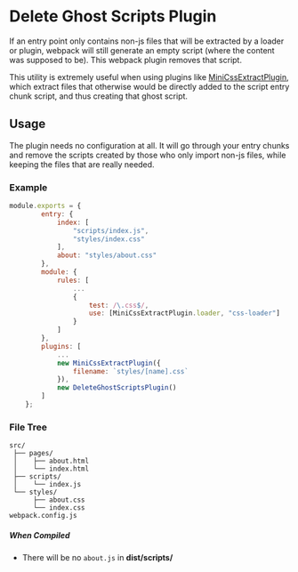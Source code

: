 # Delete Ghost Scripts Plugin
If an entry point only contains non-js files that will be extracted by a loader or plugin, webpack will still generate an empty script (where the content was supposed to be). This webpack plugin removes that script.

This utility is extremely useful when using plugins like [MiniCssExtractPlugin](https://github.com/webpack-contrib/mini-css-extract-plugin), which extract files that otherwise would be directly added to the script entry chunk script, and thus creating that ghost script.

## Usage

The plugin needs no configuration at all. It will go through your entry chunks and remove the scripts created by those who only import non-js files, while keeping the files that are really needed.

### Example
```js
module.exports = {
		entry: {
			index: [
				"scripts/index.js",
				"styles/index.css"
			],
			about: "styles/about.css"
		},
		module: {
			rules: [
				...
				{
					test: /\.css$/,
					use: [MiniCssExtractPlugin.loader, "css-loader"]
				}
			]
		},
		plugins: [
			...
			new MiniCssExtractPlugin({
				filename: `styles/[name].css`
			}),
			new DeleteGhostScriptsPlugin()
		]
	};
```

### File Tree
```
src/
 ├── pages/
 │    ├── about.html
 │    └── index.html
 ├── scripts/
 │    └── index.js
 └── styles/
      ├── about.css
      └── index.css
webpack.config.js
```

##### When Compiled
- There will be no `about.js` in **dist/scripts/**